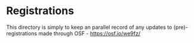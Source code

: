 # Registrations

This directory is simply to keep an parallel record of any updates to 
(pre)-registrations made through OSF - https://osf.io/we9fz/


